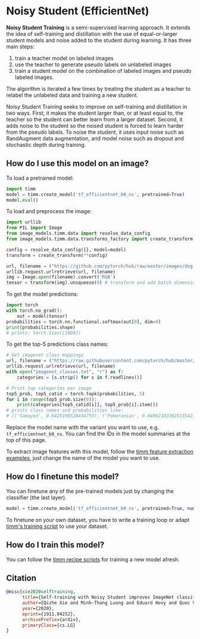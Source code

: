 # Noisy Student (EfficientNet)

**Noisy Student Training** is a semi-supervised learning approach. It extends the idea of self-training
and distillation with the use of equal-or-larger student models and noise added to the student during learning. It has three main steps: 

1. train a teacher model on labeled images
2. use the teacher to generate pseudo labels on unlabeled images
3. train a student model on the combination of labeled images and pseudo labeled images. 

The algorithm is iterated a few times by treating the student as a teacher to relabel the unlabeled data and training a new student.

Noisy Student Training seeks to improve on self-training and distillation in two ways. First, it makes the student larger than, or at least equal to, the teacher so the student can better learn from a larger dataset. Second, it adds noise to the student so the noised student is forced to learn harder from the pseudo labels. To noise the student, it uses input noise such as RandAugment data augmentation, and model noise such as dropout and stochastic depth during training.

## How do I use this model on an image?
To load a pretrained model:

```python
import timm
model = timm.create_model('tf_efficientnet_b0_ns', pretrained=True)
model.eval()
```

To load and preprocess the image:
```python 
import urllib
from PIL import Image
from image_models.timm.data import resolve_data_config
from image_models.timm.data.transforms_factory import create_transform

config = resolve_data_config({}, model=model)
transform = create_transform(**config)

url, filename = ("https://github.com/pytorch/hub/raw/master/images/dog.jpg", "dog.jpg")
urllib.request.urlretrieve(url, filename)
img = Image.open(filename).convert('RGB')
tensor = transform(img).unsqueeze(0) # transform and add batch dimension
```

To get the model predictions:
```python
import torch
with torch.no_grad():
    out = model(tensor)
probabilities = torch.nn.functional.softmax(out[0], dim=0)
print(probabilities.shape)
# prints: torch.Size([1000])
```

To get the top-5 predictions class names:
```python
# Get imagenet class mappings
url, filename = ("https://raw.githubusercontent.com/pytorch/hub/master/imagenet_classes.txt", "imagenet_classes.txt")
urllib.request.urlretrieve(url, filename) 
with open("imagenet_classes.txt", "r") as f:
    categories = [s.strip() for s in f.readlines()]

# Print top categories per image
top5_prob, top5_catid = torch.topk(probabilities, 5)
for i in range(top5_prob.size(0)):
    print(categories[top5_catid[i]], top5_prob[i].item())
# prints class names and probabilities like:
# [('Samoyed', 0.6425196528434753), ('Pomeranian', 0.04062102362513542), ('keeshond', 0.03186424449086189), ('white wolf', 0.01739676296710968), ('Eskimo dog', 0.011717947199940681)]
```

Replace the model name with the variant you want to use, e.g. `tf_efficientnet_b0_ns`. You can find the IDs in the model summaries at the top of this page.

To extract image features with this model, follow the [timm feature extraction examples](https://rwightman.github.io/pytorch-image-models/feature_extraction/), just change the name of the model you want to use.

## How do I finetune this model?
You can finetune any of the pre-trained models just by changing the classifier (the last layer).
```python
model = timm.create_model('tf_efficientnet_b0_ns', pretrained=True, num_classes=NUM_FINETUNE_CLASSES)
```
To finetune on your own dataset, you have to write a training loop or adapt [timm's training
script](https://github.com/rwightman/pytorch-image-models/blob/master/train.py) to use your dataset.

## How do I train this model?

You can follow the [timm recipe scripts](https://rwightman.github.io/pytorch-image-models/scripts/) for training a new model afresh.

## Citation

```BibTeX
@misc{xie2020selftraining,
      title={Self-training with Noisy Student improves ImageNet classification}, 
      author={Qizhe Xie and Minh-Thang Luong and Eduard Hovy and Quoc V. Le},
      year={2020},
      eprint={1911.04252},
      archivePrefix={arXiv},
      primaryClass={cs.LG}
}
```

<!--
Type: model-index
Collections:
- Name: Noisy Student
  Paper:
    Title: Self-training with Noisy Student improves ImageNet classification
    URL: https://paperswithcode.com/paper/self-training-with-noisy-student-improves
Models:
- Name: tf_efficientnet_b0_ns
  In Collection: Noisy Student
  Metadata:
    FLOPs: 488688572
    Parameters: 5290000
    File Size: 21386709
    Architecture:
    - 1x1 Convolution
    - Average Pooling
    - Batch Normalization
    - Convolution
    - Dense Connections
    - Dropout
    - Inverted Residual Block
    - Squeeze-and-Excitation Block
    - Swish
    Tasks:
    - Image Classification
    Training Techniques:
    - AutoAugment
    - FixRes
    - Label Smoothing
    - Noisy Student
    - RMSProp
    - RandAugment
    - Weight Decay
    Training Data:
    - ImageNet
    - JFT-300M
    Training Resources: Cloud TPU v3 Pod
    ID: tf_efficientnet_b0_ns
    LR: 0.128
    Epochs: 700
    Dropout: 0.5
    Crop Pct: '0.875'
    Momentum: 0.9
    Batch Size: 2048
    Image Size: '224'
    Weight Decay: 1.0e-05
    Interpolation: bicubic
    RMSProp Decay: 0.9
    Label Smoothing: 0.1
    BatchNorm Momentum: 0.99
    Stochastic Depth Survival: 0.8
  Code: https://github.com/rwightman/pytorch-image-models/blob/9a25fdf3ad0414b4d66da443fe60ae0aa14edc84/timm/models/efficientnet.py#L1427
  Weights: https://github.com/rwightman/pytorch-image-models/releases/download/v0.1-weights/tf_efficientnet_b0_ns-c0e6a31c.pth
  Results:
  - Task: Image Classification
    Dataset: ImageNet
    Metrics:
      Top 1 Accuracy: 78.66%
      Top 5 Accuracy: 94.37%
- Name: tf_efficientnet_b1_ns
  In Collection: Noisy Student
  Metadata:
    FLOPs: 883633200
    Parameters: 7790000
    File Size: 31516408
    Architecture:
    - 1x1 Convolution
    - Average Pooling
    - Batch Normalization
    - Convolution
    - Dense Connections
    - Dropout
    - Inverted Residual Block
    - Squeeze-and-Excitation Block
    - Swish
    Tasks:
    - Image Classification
    Training Techniques:
    - AutoAugment
    - FixRes
    - Label Smoothing
    - Noisy Student
    - RMSProp
    - RandAugment
    - Weight Decay
    Training Data:
    - ImageNet
    - JFT-300M
    Training Resources: Cloud TPU v3 Pod
    ID: tf_efficientnet_b1_ns
    LR: 0.128
    Epochs: 700
    Dropout: 0.5
    Crop Pct: '0.882'
    Momentum: 0.9
    Batch Size: 2048
    Image Size: '240'
    Weight Decay: 1.0e-05
    Interpolation: bicubic
    RMSProp Decay: 0.9
    Label Smoothing: 0.1
    BatchNorm Momentum: 0.99
    Stochastic Depth Survival: 0.8
  Code: https://github.com/rwightman/pytorch-image-models/blob/9a25fdf3ad0414b4d66da443fe60ae0aa14edc84/timm/models/efficientnet.py#L1437
  Weights: https://github.com/rwightman/pytorch-image-models/releases/download/v0.1-weights/tf_efficientnet_b1_ns-99dd0c41.pth
  Results:
  - Task: Image Classification
    Dataset: ImageNet
    Metrics:
      Top 1 Accuracy: 81.39%
      Top 5 Accuracy: 95.74%
- Name: tf_efficientnet_b2_ns
  In Collection: Noisy Student
  Metadata:
    FLOPs: 1234321170
    Parameters: 9110000
    File Size: 36801803
    Architecture:
    - 1x1 Convolution
    - Average Pooling
    - Batch Normalization
    - Convolution
    - Dense Connections
    - Dropout
    - Inverted Residual Block
    - Squeeze-and-Excitation Block
    - Swish
    Tasks:
    - Image Classification
    Training Techniques:
    - AutoAugment
    - FixRes
    - Label Smoothing
    - Noisy Student
    - RMSProp
    - RandAugment
    - Weight Decay
    Training Data:
    - ImageNet
    - JFT-300M
    Training Resources: Cloud TPU v3 Pod
    ID: tf_efficientnet_b2_ns
    LR: 0.128
    Epochs: 700
    Dropout: 0.5
    Crop Pct: '0.89'
    Momentum: 0.9
    Batch Size: 2048
    Image Size: '260'
    Weight Decay: 1.0e-05
    Interpolation: bicubic
    RMSProp Decay: 0.9
    Label Smoothing: 0.1
    BatchNorm Momentum: 0.99
    Stochastic Depth Survival: 0.8
  Code: https://github.com/rwightman/pytorch-image-models/blob/9a25fdf3ad0414b4d66da443fe60ae0aa14edc84/timm/models/efficientnet.py#L1447
  Weights: https://github.com/rwightman/pytorch-image-models/releases/download/v0.1-weights/tf_efficientnet_b2_ns-00306e48.pth
  Results:
  - Task: Image Classification
    Dataset: ImageNet
    Metrics:
      Top 1 Accuracy: 82.39%
      Top 5 Accuracy: 96.24%
- Name: tf_efficientnet_b3_ns
  In Collection: Noisy Student
  Metadata:
    FLOPs: 2275247568
    Parameters: 12230000
    File Size: 49385734
    Architecture:
    - 1x1 Convolution
    - Average Pooling
    - Batch Normalization
    - Convolution
    - Dense Connections
    - Dropout
    - Inverted Residual Block
    - Squeeze-and-Excitation Block
    - Swish
    Tasks:
    - Image Classification
    Training Techniques:
    - AutoAugment
    - FixRes
    - Label Smoothing
    - Noisy Student
    - RMSProp
    - RandAugment
    - Weight Decay
    Training Data:
    - ImageNet
    - JFT-300M
    Training Resources: Cloud TPU v3 Pod
    ID: tf_efficientnet_b3_ns
    LR: 0.128
    Epochs: 700
    Dropout: 0.5
    Crop Pct: '0.904'
    Momentum: 0.9
    Batch Size: 2048
    Image Size: '300'
    Weight Decay: 1.0e-05
    Interpolation: bicubic
    RMSProp Decay: 0.9
    Label Smoothing: 0.1
    BatchNorm Momentum: 0.99
    Stochastic Depth Survival: 0.8
  Code: https://github.com/rwightman/pytorch-image-models/blob/9a25fdf3ad0414b4d66da443fe60ae0aa14edc84/timm/models/efficientnet.py#L1457
  Weights: https://github.com/rwightman/pytorch-image-models/releases/download/v0.1-weights/tf_efficientnet_b3_ns-9d44bf68.pth
  Results:
  - Task: Image Classification
    Dataset: ImageNet
    Metrics:
      Top 1 Accuracy: 84.04%
      Top 5 Accuracy: 96.91%
- Name: tf_efficientnet_b4_ns
  In Collection: Noisy Student
  Metadata:
    FLOPs: 5749638672
    Parameters: 19340000
    File Size: 77995057
    Architecture:
    - 1x1 Convolution
    - Average Pooling
    - Batch Normalization
    - Convolution
    - Dense Connections
    - Dropout
    - Inverted Residual Block
    - Squeeze-and-Excitation Block
    - Swish
    Tasks:
    - Image Classification
    Training Techniques:
    - AutoAugment
    - FixRes
    - Label Smoothing
    - Noisy Student
    - RMSProp
    - RandAugment
    - Weight Decay
    Training Data:
    - ImageNet
    - JFT-300M
    Training Resources: Cloud TPU v3 Pod
    ID: tf_efficientnet_b4_ns
    LR: 0.128
    Epochs: 700
    Dropout: 0.5
    Crop Pct: '0.922'
    Momentum: 0.9
    Batch Size: 2048
    Image Size: '380'
    Weight Decay: 1.0e-05
    Interpolation: bicubic
    RMSProp Decay: 0.9
    Label Smoothing: 0.1
    BatchNorm Momentum: 0.99
    Stochastic Depth Survival: 0.8
  Code: https://github.com/rwightman/pytorch-image-models/blob/9a25fdf3ad0414b4d66da443fe60ae0aa14edc84/timm/models/efficientnet.py#L1467
  Weights: https://github.com/rwightman/pytorch-image-models/releases/download/v0.1-weights/tf_efficientnet_b4_ns-d6313a46.pth
  Results:
  - Task: Image Classification
    Dataset: ImageNet
    Metrics:
      Top 1 Accuracy: 85.15%
      Top 5 Accuracy: 97.47%
- Name: tf_efficientnet_b5_ns
  In Collection: Noisy Student
  Metadata:
    FLOPs: 13176501888
    Parameters: 30390000
    File Size: 122404944
    Architecture:
    - 1x1 Convolution
    - Average Pooling
    - Batch Normalization
    - Convolution
    - Dense Connections
    - Dropout
    - Inverted Residual Block
    - Squeeze-and-Excitation Block
    - Swish
    Tasks:
    - Image Classification
    Training Techniques:
    - AutoAugment
    - FixRes
    - Label Smoothing
    - Noisy Student
    - RMSProp
    - RandAugment
    - Weight Decay
    Training Data:
    - ImageNet
    - JFT-300M
    Training Resources: Cloud TPU v3 Pod
    ID: tf_efficientnet_b5_ns
    LR: 0.128
    Epochs: 350
    Dropout: 0.5
    Crop Pct: '0.934'
    Momentum: 0.9
    Batch Size: 2048
    Image Size: '456'
    Weight Decay: 1.0e-05
    Interpolation: bicubic
    RMSProp Decay: 0.9
    Label Smoothing: 0.1
    BatchNorm Momentum: 0.99
    Stochastic Depth Survival: 0.8
  Code: https://github.com/rwightman/pytorch-image-models/blob/9a25fdf3ad0414b4d66da443fe60ae0aa14edc84/timm/models/efficientnet.py#L1477
  Weights: https://github.com/rwightman/pytorch-image-models/releases/download/v0.1-weights/tf_efficientnet_b5_ns-6f26d0cf.pth
  Results:
  - Task: Image Classification
    Dataset: ImageNet
    Metrics:
      Top 1 Accuracy: 86.08%
      Top 5 Accuracy: 97.75%
- Name: tf_efficientnet_b6_ns
  In Collection: Noisy Student
  Metadata:
    FLOPs: 24180518488
    Parameters: 43040000
    File Size: 173239537
    Architecture:
    - 1x1 Convolution
    - Average Pooling
    - Batch Normalization
    - Convolution
    - Dense Connections
    - Dropout
    - Inverted Residual Block
    - Squeeze-and-Excitation Block
    - Swish
    Tasks:
    - Image Classification
    Training Techniques:
    - AutoAugment
    - FixRes
    - Label Smoothing
    - Noisy Student
    - RMSProp
    - RandAugment
    - Weight Decay
    Training Data:
    - ImageNet
    - JFT-300M
    Training Resources: Cloud TPU v3 Pod
    ID: tf_efficientnet_b6_ns
    LR: 0.128
    Epochs: 350
    Dropout: 0.5
    Crop Pct: '0.942'
    Momentum: 0.9
    Batch Size: 2048
    Image Size: '528'
    Weight Decay: 1.0e-05
    Interpolation: bicubic
    RMSProp Decay: 0.9
    Label Smoothing: 0.1
    BatchNorm Momentum: 0.99
    Stochastic Depth Survival: 0.8
  Code: https://github.com/rwightman/pytorch-image-models/blob/9a25fdf3ad0414b4d66da443fe60ae0aa14edc84/timm/models/efficientnet.py#L1487
  Weights: https://github.com/rwightman/pytorch-image-models/releases/download/v0.1-weights/tf_efficientnet_b6_ns-51548356.pth
  Results:
  - Task: Image Classification
    Dataset: ImageNet
    Metrics:
      Top 1 Accuracy: 86.45%
      Top 5 Accuracy: 97.88%
- Name: tf_efficientnet_b7_ns
  In Collection: Noisy Student
  Metadata:
    FLOPs: 48205304880
    Parameters: 66349999
    File Size: 266853140
    Architecture:
    - 1x1 Convolution
    - Average Pooling
    - Batch Normalization
    - Convolution
    - Dense Connections
    - Dropout
    - Inverted Residual Block
    - Squeeze-and-Excitation Block
    - Swish
    Tasks:
    - Image Classification
    Training Techniques:
    - AutoAugment
    - FixRes
    - Label Smoothing
    - Noisy Student
    - RMSProp
    - RandAugment
    - Weight Decay
    Training Data:
    - ImageNet
    - JFT-300M
    Training Resources: Cloud TPU v3 Pod
    ID: tf_efficientnet_b7_ns
    LR: 0.128
    Epochs: 350
    Dropout: 0.5
    Crop Pct: '0.949'
    Momentum: 0.9
    Batch Size: 2048
    Image Size: '600'
    Weight Decay: 1.0e-05
    Interpolation: bicubic
    RMSProp Decay: 0.9
    Label Smoothing: 0.1
    BatchNorm Momentum: 0.99
    Stochastic Depth Survival: 0.8
  Code: https://github.com/rwightman/pytorch-image-models/blob/9a25fdf3ad0414b4d66da443fe60ae0aa14edc84/timm/models/efficientnet.py#L1498
  Weights: https://github.com/rwightman/pytorch-image-models/releases/download/v0.1-weights/tf_efficientnet_b7_ns-1dbc32de.pth
  Results:
  - Task: Image Classification
    Dataset: ImageNet
    Metrics:
      Top 1 Accuracy: 86.83%
      Top 5 Accuracy: 98.08%
- Name: tf_efficientnet_l2_ns
  In Collection: Noisy Student
  Metadata:
    FLOPs: 611646113804
    Parameters: 480310000
    File Size: 1925950424
    Architecture:
    - 1x1 Convolution
    - Average Pooling
    - Batch Normalization
    - Convolution
    - Dense Connections
    - Dropout
    - Inverted Residual Block
    - Squeeze-and-Excitation Block
    - Swish
    Tasks:
    - Image Classification
    Training Techniques:
    - AutoAugment
    - FixRes
    - Label Smoothing
    - Noisy Student
    - RMSProp
    - RandAugment
    - Weight Decay
    Training Data:
    - ImageNet
    - JFT-300M
    Training Resources: Cloud TPU v3 Pod
    Training Time: 6 days
    ID: tf_efficientnet_l2_ns
    LR: 0.128
    Epochs: 350
    Dropout: 0.5
    Crop Pct: '0.96'
    Momentum: 0.9
    Batch Size: 2048
    Image Size: '800'
    Weight Decay: 1.0e-05
    Interpolation: bicubic
    RMSProp Decay: 0.9
    Label Smoothing: 0.1
    BatchNorm Momentum: 0.99
    Stochastic Depth Survival: 0.8
  Code: https://github.com/rwightman/pytorch-image-models/blob/9a25fdf3ad0414b4d66da443fe60ae0aa14edc84/timm/models/efficientnet.py#L1520
  Weights: https://github.com/rwightman/pytorch-image-models/releases/download/v0.1-weights/tf_efficientnet_l2_ns-df73bb44.pth
  Results:
  - Task: Image Classification
    Dataset: ImageNet
    Metrics:
      Top 1 Accuracy: 88.35%
      Top 5 Accuracy: 98.66%
-->